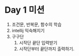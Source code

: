 # Day 1 미션 
1. 조건문, 반복문, 함수의 학습
2. intellij 익숙해지기
3. 구구단 
   1. 시작단 끝단 입력받기 
   2. 시작단부터 끝단까지 출력하기.
    
